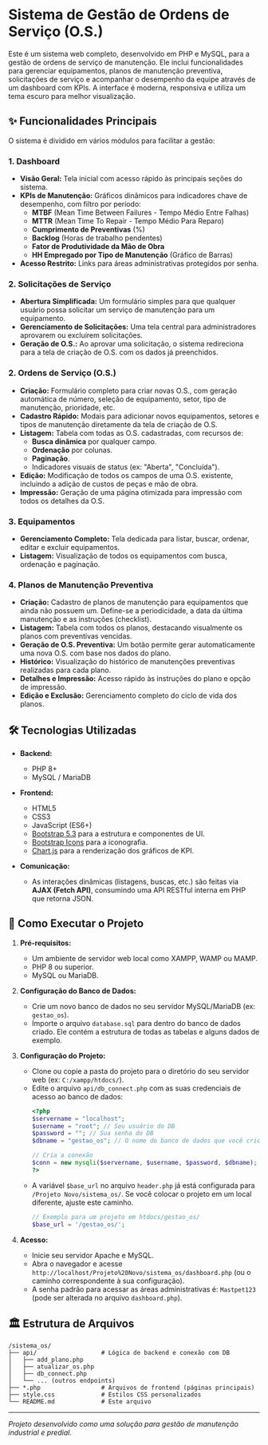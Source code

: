 # Sistema de Gestão de Ordens de Serviço (O.S.)

Este é um sistema web completo, desenvolvido em PHP e MySQL, para a gestão de ordens de serviço de manutenção. Ele inclui funcionalidades para gerenciar equipamentos, planos de manutenção preventiva, solicitações de serviço e acompanhar o desempenho da equipe através de um dashboard com KPIs. A interface é moderna, responsiva e utiliza um tema escuro para melhor visualização.

## ✨ Funcionalidades Principais

O sistema é dividido em vários módulos para facilitar a gestão:

### 1. Dashboard
- **Visão Geral:** Tela inicial com acesso rápido às principais seções do sistema.
- **KPIs de Manutenção:** Gráficos dinâmicos para indicadores chave de desempenho, com filtro por período:
  - **MTBF** (Mean Time Between Failures - Tempo Médio Entre Falhas)
  - **MTTR** (Mean Time To Repair - Tempo Médio Para Reparo)
  - **Cumprimento de Preventivas** (%)
  - **Backlog** (Horas de trabalho pendentes)
  - **Fator de Produtividade da Mão de Obra**
  - **HH Empregado por Tipo de Manutenção** (Gráfico de Barras)
- **Acesso Restrito:** Links para áreas administrativas protegidos por senha.

### 2. Solicitações de Serviço
- **Abertura Simplificada:** Um formulário simples para que qualquer usuário possa solicitar um serviço de manutenção para um equipamento.
- **Gerenciamento de Solicitações:** Uma tela central para administradores aprovarem ou excluírem solicitações.
- **Geração de O.S.:** Ao aprovar uma solicitação, o sistema redireciona para a tela de criação de O.S. com os dados já preenchidos.

### 2. Ordens de Serviço (O.S.)
- **Criação:** Formulário completo para criar novas O.S., com geração automática de número, seleção de equipamento, setor, tipo de manutenção, prioridade, etc.
- **Cadastro Rápido:** Modais para adicionar novos equipamentos, setores e tipos de manutenção diretamente da tela de criação de O.S.
- **Listagem:** Tabela com todas as O.S. cadastradas, com recursos de:
  - **Busca dinâmica** por qualquer campo.
  - **Ordenação** por colunas.
  - **Paginação**.
  - Indicadores visuais de status (ex: "Aberta", "Concluída").
- **Edição:** Modificação de todos os campos de uma O.S. existente, incluindo a adição de custos de peças e mão de obra.
- **Impressão:** Geração de uma página otimizada para impressão com todos os detalhes da O.S.

### 3. Equipamentos
- **Gerenciamento Completo:** Tela dedicada para listar, buscar, ordenar, editar e excluir equipamentos.
- **Listagem:** Visualização de todos os equipamentos com busca, ordenação e paginação.

### 4. Planos de Manutenção Preventiva
- **Criação:** Cadastro de planos de manutenção para equipamentos que ainda não possuem um. Define-se a periodicidade, a data da última manutenção e as instruções (checklist).
- **Listagem:** Tabela com todos os planos, destacando visualmente os planos com preventivas vencidas.
- **Geração de O.S. Preventiva:** Um botão permite gerar automaticamente uma nova O.S. com base nos dados do plano.
- **Histórico:** Visualização do histórico de manutenções preventivas realizadas para cada plano.
- **Detalhes e Impressão:** Acesso rápido às instruções do plano e opção de impressão.
- **Edição e Exclusão:** Gerenciamento completo do ciclo de vida dos planos.

## 🛠️ Tecnologias Utilizadas

- **Backend:**
  - PHP 8+
  - MySQL / MariaDB

- **Frontend:**
  - HTML5
  - CSS3
  - JavaScript (ES6+)
  - [Bootstrap 5.3](https://getbootstrap.com/) para a estrutura e componentes de UI.
  - [Bootstrap Icons](https://icons.getbootstrap.com/) para a iconografia.
  - [Chart.js](https://www.chartjs.org/) para a renderização dos gráficos de KPI.

- **Comunicação:**
  - As interações dinâmicas (listagens, buscas, etc.) são feitas via **AJAX (Fetch API)**, consumindo uma API RESTful interna em PHP que retorna JSON.

## 🚀 Como Executar o Projeto

1.  **Pré-requisitos:**
    - Um ambiente de servidor web local como XAMPP, WAMP ou MAMP.
    - PHP 8 ou superior.
    - MySQL ou MariaDB.

2.  **Configuração do Banco de Dados:**
    - Crie um novo banco de dados no seu servidor MySQL/MariaDB (ex: `gestao_os`).
    - Importe o arquivo `database.sql` para dentro do banco de dados criado. Ele contém a estrutura de todas as tabelas e alguns dados de exemplo.

3.  **Configuração do Projeto:**
    - Clone ou copie a pasta do projeto para o diretório do seu servidor web (ex: `C:/xampp/htdocs/`).
    - Edite o arquivo `api/db_connect.php` com as suas credenciais de acesso ao banco de dados:
      ```php
      <?php
      $servername = "localhost";
      $username = "root"; // Seu usuário do DB
      $password = ""; // Sua senha do DB
      $dbname = "gestao_os"; // O nome do banco de dados que você criou

      // Cria a conexão
      $conn = new mysqli($servername, $username, $password, $dbname);
      ?>
      ```
    - A variável `$base_url` no arquivo `header.php` já está configurada para `/Projeto Novo/sistema_os/`. Se você colocar o projeto em um local diferente, ajuste este caminho.
      ```php
      // Exemplo para um projeto em htdocs/gestao_os/
      $base_url = '/gestao_os/';
      ```

4.  **Acesso:**
    - Inicie seu servidor Apache e MySQL.
    - Abra o navegador e acesse `http://localhost/Projeto%20Novo/sistema_os/dashboard.php` (ou o caminho correspondente à sua configuração).
    - A senha padrão para acessar as áreas administrativas é: `Mastpet123` (pode ser alterada no arquivo `dashboard.php`).

## 🏛️ Estrutura de Arquivos

```
/sistema_os/
├── api/                  # Lógica de backend e conexão com DB
│   ├── add_plano.php
│   ├── atualizar_os.php
│   ├── db_connect.php
│   └── ... (outros endpoints)
├── *.php                 # Arquivos de frontend (páginas principais)
├── style.css             # Estilos CSS personalizados
└── README.md             # Este arquivo
```

---
*Projeto desenvolvido como uma solução para gestão de manutenção industrial e predial.*